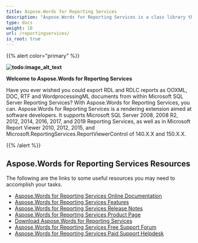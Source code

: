 ```yaml
---
title: Aspose.Words for Reporting Services
description: "Aspose.Words for Reporting Services is a class library that enables your applications to perform a great range of document processing tasks – generate, modify, convert, render, and print documents."
type: docs
weight: 10
url: /reportingservices/
is_root: true
---
```


{{% alert color="primary" %}} 

**![todo:image_alt_text](aspose-Words-for-SSRS.png)**

**Welcome to Aspose.Words for Reporting Services**

Have you ever wished you could export RDL and RDLC reports as OOXML, DOC, RTF and WordprocessingML documents from within Microsoft SQL Server Reporting Services? With Aspose.Words for Reporting Services, you can. Aspose.Words for Reporting Services is a rendering extension aimed at software developers. It supports Microsoft SQL Server 2008, 2008 R2, 2012, 2014, 2016, 2017, and 2019 Reporting Services, as well as in Microsoft Report Viewer 2010, 2012, 2015, and Microsoft.ReportingServices.ReportViewerControl of 140.X.X and 150.X.X.

{{% /alert %}} 

## Aspose.Words for Reporting Services Resources

The following are the links to some useful resources you may need to accomplish your tasks.

- [Aspose.Words for Reporting Services Online Documentation](/words/reportingservices/)
- [Aspose.Words for Reporting Services Features](/words/reportingservices/feature-tour/)
- [Aspose.Words for Reporting Services Release Notes](/words/reportingservices/release-notes/)
- [Aspose.Words for Reporting Services Product Page](https://products.aspose.com/words/reporting-services/)
- [Download Aspose.Words for Reporting Services](https://downloads.aspose.com/words/reportingservices)
- [Aspose.Words for Reporting Services Free Support Forum](https://forum.aspose.com/c/words/8)
- [Aspose.Words for Reporting Services Paid Support Helpdesk](https://helpdesk.aspose.com/)
